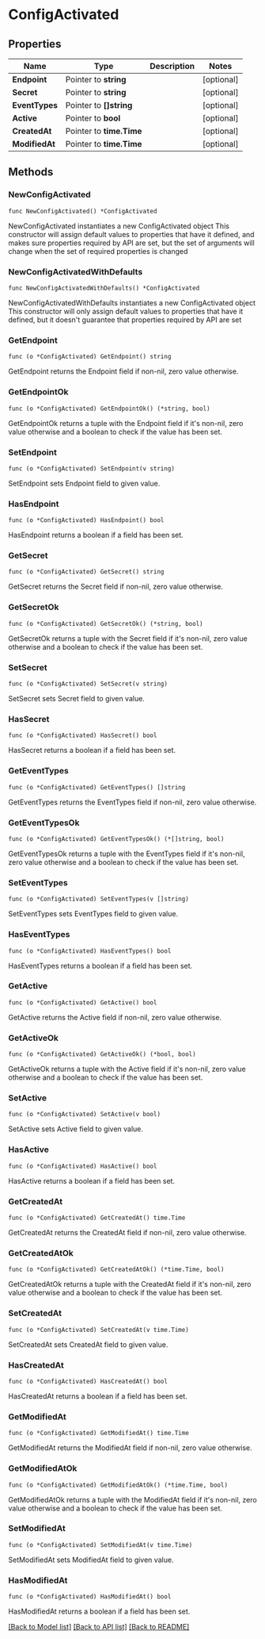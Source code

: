 # ConfigActivated

## Properties

Name | Type | Description | Notes
------------ | ------------- | ------------- | -------------
**Endpoint** | Pointer to **string** |  | [optional] 
**Secret** | Pointer to **string** |  | [optional] 
**EventTypes** | Pointer to **[]string** |  | [optional] 
**Active** | Pointer to **bool** |  | [optional] 
**CreatedAt** | Pointer to **time.Time** |  | [optional] 
**ModifiedAt** | Pointer to **time.Time** |  | [optional] 

## Methods

### NewConfigActivated

`func NewConfigActivated() *ConfigActivated`

NewConfigActivated instantiates a new ConfigActivated object
This constructor will assign default values to properties that have it defined,
and makes sure properties required by API are set, but the set of arguments
will change when the set of required properties is changed

### NewConfigActivatedWithDefaults

`func NewConfigActivatedWithDefaults() *ConfigActivated`

NewConfigActivatedWithDefaults instantiates a new ConfigActivated object
This constructor will only assign default values to properties that have it defined,
but it doesn't guarantee that properties required by API are set

### GetEndpoint

`func (o *ConfigActivated) GetEndpoint() string`

GetEndpoint returns the Endpoint field if non-nil, zero value otherwise.

### GetEndpointOk

`func (o *ConfigActivated) GetEndpointOk() (*string, bool)`

GetEndpointOk returns a tuple with the Endpoint field if it's non-nil, zero value otherwise
and a boolean to check if the value has been set.

### SetEndpoint

`func (o *ConfigActivated) SetEndpoint(v string)`

SetEndpoint sets Endpoint field to given value.

### HasEndpoint

`func (o *ConfigActivated) HasEndpoint() bool`

HasEndpoint returns a boolean if a field has been set.

### GetSecret

`func (o *ConfigActivated) GetSecret() string`

GetSecret returns the Secret field if non-nil, zero value otherwise.

### GetSecretOk

`func (o *ConfigActivated) GetSecretOk() (*string, bool)`

GetSecretOk returns a tuple with the Secret field if it's non-nil, zero value otherwise
and a boolean to check if the value has been set.

### SetSecret

`func (o *ConfigActivated) SetSecret(v string)`

SetSecret sets Secret field to given value.

### HasSecret

`func (o *ConfigActivated) HasSecret() bool`

HasSecret returns a boolean if a field has been set.

### GetEventTypes

`func (o *ConfigActivated) GetEventTypes() []string`

GetEventTypes returns the EventTypes field if non-nil, zero value otherwise.

### GetEventTypesOk

`func (o *ConfigActivated) GetEventTypesOk() (*[]string, bool)`

GetEventTypesOk returns a tuple with the EventTypes field if it's non-nil, zero value otherwise
and a boolean to check if the value has been set.

### SetEventTypes

`func (o *ConfigActivated) SetEventTypes(v []string)`

SetEventTypes sets EventTypes field to given value.

### HasEventTypes

`func (o *ConfigActivated) HasEventTypes() bool`

HasEventTypes returns a boolean if a field has been set.

### GetActive

`func (o *ConfigActivated) GetActive() bool`

GetActive returns the Active field if non-nil, zero value otherwise.

### GetActiveOk

`func (o *ConfigActivated) GetActiveOk() (*bool, bool)`

GetActiveOk returns a tuple with the Active field if it's non-nil, zero value otherwise
and a boolean to check if the value has been set.

### SetActive

`func (o *ConfigActivated) SetActive(v bool)`

SetActive sets Active field to given value.

### HasActive

`func (o *ConfigActivated) HasActive() bool`

HasActive returns a boolean if a field has been set.

### GetCreatedAt

`func (o *ConfigActivated) GetCreatedAt() time.Time`

GetCreatedAt returns the CreatedAt field if non-nil, zero value otherwise.

### GetCreatedAtOk

`func (o *ConfigActivated) GetCreatedAtOk() (*time.Time, bool)`

GetCreatedAtOk returns a tuple with the CreatedAt field if it's non-nil, zero value otherwise
and a boolean to check if the value has been set.

### SetCreatedAt

`func (o *ConfigActivated) SetCreatedAt(v time.Time)`

SetCreatedAt sets CreatedAt field to given value.

### HasCreatedAt

`func (o *ConfigActivated) HasCreatedAt() bool`

HasCreatedAt returns a boolean if a field has been set.

### GetModifiedAt

`func (o *ConfigActivated) GetModifiedAt() time.Time`

GetModifiedAt returns the ModifiedAt field if non-nil, zero value otherwise.

### GetModifiedAtOk

`func (o *ConfigActivated) GetModifiedAtOk() (*time.Time, bool)`

GetModifiedAtOk returns a tuple with the ModifiedAt field if it's non-nil, zero value otherwise
and a boolean to check if the value has been set.

### SetModifiedAt

`func (o *ConfigActivated) SetModifiedAt(v time.Time)`

SetModifiedAt sets ModifiedAt field to given value.

### HasModifiedAt

`func (o *ConfigActivated) HasModifiedAt() bool`

HasModifiedAt returns a boolean if a field has been set.


[[Back to Model list]](../README.md#documentation-for-models) [[Back to API list]](../README.md#documentation-for-api-endpoints) [[Back to README]](../README.md)


